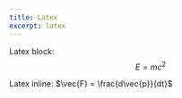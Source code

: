 ```yaml
---
title: Latex
excerpt: latex
---
```

Latex block: $$E = mc^2$$

Latex inline: $\vec{F} = \frac{d\vec{p}}{dt}$